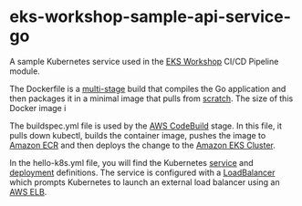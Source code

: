 # eks-workshop-sample-api-service-go

A sample Kubernetes service used in the [EKS Workshop](https://eksworkshop.com/) CI/CD Pipeline module.

The Dockerfile is a [multi-stage](https://docs.docker.com/develop/develop-images/multistage-build/) build that
compiles the Go application and then packages it in a minimal image that pulls from [scratch](https://hub.docker.com/_/scratch/).
The size of this Docker image i

The buildspec.yml file is used by the [AWS CodeBuild](https://aws.amazon.com/codebuild/) stage. In this file, it pulls down
kubectl, builds the container image, pushes the image to [Amazon ECR](https://aws.amazon.com/ecr/) and then deploys the change to the
[Amazon EKS Cluster](https://aws.amazon.com/eks/).    

In the hello-k8s.yml file, you will find the Kubernetes [service](https://kubernetes.io/docs/concepts/services-networking/service/) and
[deployment](https://kubernetes.io/docs/concepts/workloads/controllers/deployment/) definitions. The service is configured with
a [LoadBalancer](https://kubernetes.io/docs/tasks/access-application-cluster/create-external-load-balancer/) which prompts Kubernetes
to launch an external load balancer using an [AWS ELB](https://aws.amazon.com/elasticloadbalancing/).
